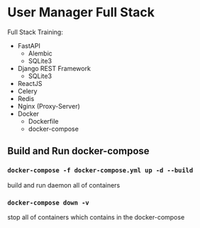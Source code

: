 # User Manager Full Stack

Full Stack Training:

- FastAPI
  - Alembic
  - SQLite3
- Django REST Framework
  - SQLite3
- ReactJS
- Celery
- Redis
- Nginx (Proxy-Server)
- Docker
  - Dockerfile
  - docker-compose

## Build and Run docker-compose

### `docker-compose -f docker-compose.yml up -d --build`

build and run daemon all of containers

### `docker-compose down -v`

stop all of containers which contains in the docker-compose
